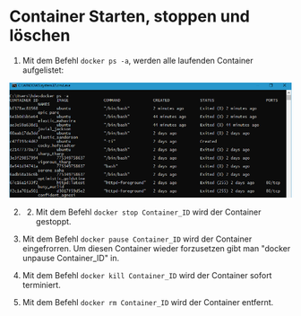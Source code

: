 # Container Starten, stoppen und löschen

1) Mit dem Befehl `docker ps -a`, werden alle laufenden Container aufgelistet:

![alt text](https://github.com/harbinde/VA-ITSE17b-Vagrant-Docker/blob/master/Docker/IMG/dockerpsa.PNG)

2) 2) Mit dem Befehl `docker stop Container_ID` wird der Container gestoppt.

2) Mit dem Befehl `docker pause Container_ID` wird der Container eingefrorren. Um diesen Container wieder forzusetzen gibt man "docker unpause Container_ID" in.

3) Mit dem Befehl `docker kill Container_ID` wird der Container sofort terminiert.

4) Mit dem Befehl `docker rm Container_ID` wird der Container entfernt.


